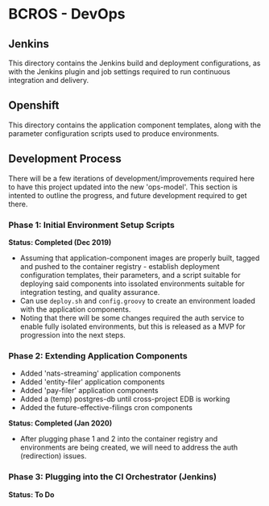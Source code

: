 # BCROS - DevOps

## Jenkins

This directory contains the Jenkins build and deployment configurations, as with the Jenkins plugin and job settings required to run continuous integration and delivery.

## Openshift

This directory contains the application component templates, along with the parameter configuration scripts used to produce environments.

## Development Process

There will be a few iterations of development/improvements required here to have this project updated into the new 'ops-model'. This section is intented to outline the progress, and future development required to get there.

### Phase 1: Initial Environment Setup Scripts

__Status: Completed (Dec 2019)__

- Assuming that application-component images are properly built, tagged and pushed to the container registry - establish deployment configuration templates, their parameters, and a script suitable for deploying said components into issolated environments suitable for integration testing, and quality assurance.
- Can use `deploy.sh` and `config.groovy` to create an environment loaded with the application components.
- Noting that there will be some changes required the auth service to enable fully isolated environments, but this is released as a MVP for progression into the next steps.

### Phase 2: Extending Application Components

- Added 'nats-streaming' application components
- Added 'entity-filer' application components
- Added 'pay-filer' application components
- Added a (temp) postgres-db until cross-project EDB is working
- Added the future-effective-filings cron components

__Status: Completed (Jan 2020)__

- After plugging phase 1 and 2 into the container registry and environments are being created, we will need to address the auth (redirection) issues.

### Phase 3: Plugging into the CI Orchestrator (Jenkins)

__Status: To Do__

